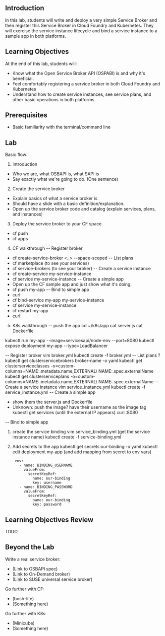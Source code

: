 ## Introduction

In this lab, students will write and deploy a very simple Service Broker and then register this Service Broker in Cloud Foundry and Kubernetes. 
They will exercise the service instance lifecycle and bind a service instance to a sample app in both platforms. 

## Learning Objectives
At the end of this lab, students will:

* Know what the Open Service Broker API (OSPABI) is and why it's beneficial.
* Feel comfortably registering a service broker in both Cloud Foundry and Kubernetes
* Understand how to create service instances, see service plans, and other basic operations in both platforms.

## Prerequisites

* Basic familiarity with the terminal/command line

## Lab

Basic flow:
1. Introduction
 - Who we are, what OSBAPI is, what SAPI is
 - Say exactly what we're going to do. (One sentence)
2. Create the service broker
 - Explain basics of what a service broker is.
 - Should have a slide with a basic definition/explanation.
 - Open up the service broker code and catalog (explain services, plans, and instances)
3. Deploy the service broker to your CF space
 - cf push
 - cf apps
4. CF walkthrough
-- Register broker
 - cf create-service-broker <..> --space-scoped
-- List plans
 - cf marketplace (to see your services)
 - cf service-brokers (to see your broker)
-- Create a service instance
 - cf create-service my-service-instance
 - cf service my-service-instance
-- Create a simple app
 - Open up the CF sample app and just show what it's doing.
 - cf push my-app
-- Bind to simple app
 - curl <app-address> 
 - cf bind-service my-app my-service-instance
 - cf service my-service-instance
 - cf restart my-app
 - curl <app-address>
5. K8s walkthrough
-- push the app
cd ~/k8s/app
cat server.js
cat Dockerfile

kubectl run my-app --image=servicesapi/node-env --port=8080
kubectl expose deployment my-app --type=LoadBalancer

-- Register broker
vim broker.yml
kubectl create -f broker.yml
-- List plans ?
kubectl get clusterservicebrokers broker-name -o yaml
kubectl get clusterserviceclasses -o=custom-columns=NAME:.metadata.name,EXTERNAL\ NAME:.spec.externalName
kubectl get clusterserviceplans -o=custom-columns=NAME:.metadata.name,EXTERNAL\ NAME:.spec.externalName
-- Create a service instance
vim service_instance.yml
kubectl create -f service_instance.yml
-- Create a simple app
- show them the server.js and Dockerfile
- Unknown: push the image? have their username as the image tag
kubectl get services (until the external IP appears)
curl <external IP>:8080

-- Bind to simple app
1. create the service binding
vim service_binding.yml (get the service instance name)
kubectl create -f service-binding.yml
2. Add secrets to the app
kubectl get secrets our-binding -o yaml
kubectl edit deployment my-app (and add mapping from secret to env vars) 

        env:
          - name: BINDING_USERNAME
            valueFrom:
              secretKeyRef:
                name: our-binding
                key: username
          - name: BINDING_PASSWORD
            valueFrom:
              secretKeyRef:
                name: our-binding
                key: password
## Learning Objectives Review

TODO

## Beyond the Lab

Write a real service broker:
* (Link to OSBAPI spec)
* (Link to On-Demand broker)
* (Link to SUSE universal service broker)

Go further with CF:
* (bosh-lite)
* (Something here)

Go further with K8s:
* (Minicube)
* (Something here)
